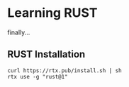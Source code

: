 
# Learning RUST

finally...


## RUST Installation
```
curl https://rtx.pub/install.sh | sh
rtx use -g "rust@1"
```
